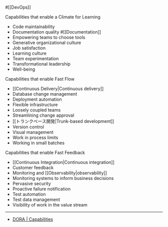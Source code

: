 #[[DevOps]]

Capabilities that enable a Climate for Learning

- Code maintainability
- Documentation quality #[[Documentation]]
- Empowering teams to choose tools
- Generative organizational culture
- Job satisfaction
- Learning culture
- Team experimentation
- Transformational leadership
- Well-being

Capabilities that enable Fast Flow

- [[Continuous Delivery|Continuous delivery]]
- Database change management
- Deployment automation
- Flexible infrastructure
- Loosely coupled teams
- Streamlining change approval
- [[トランクベース開発|Trunk-based development]]
- Version control
- Visual management
- Work in process limits
- Working in small batches

Capabilities that enable Fast Feedback

- [[Continuous Integration|Continuous integration]]
- Customer feedback
- Monitoring and [[Observability|observability]]
- Monitoring systems to inform business decisions
- Pervasive security
- Proactive failure notification
- Test automation
- Test data management
- Visibility of work in the value stream

---

- [DORA | Capabilities](https://dora.dev/capabilities/)